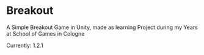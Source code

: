 # Breakout
A Simple Breakout Game in Unity, made as learning Project during my Years at School of Games in Cologne

Currently: 1.2.1

